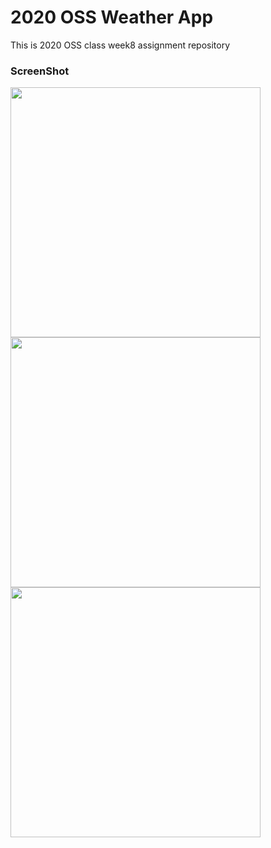 # 2020 OSS Weather App

This is 2020 OSS class week8 assignment repository

### ScreenShot
<image src="./mainActivity.jpg" width="400px">
<image src="./setCities.jpg" width="400px">
<image src="./resultActivity.jpg" width="400px">
